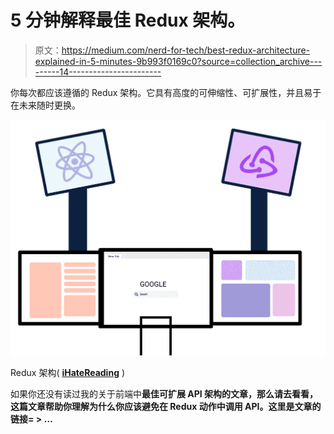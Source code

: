 # 5 分钟解释最佳 Redux 架构。

> 原文：<https://medium.com/nerd-for-tech/best-redux-architecture-explained-in-5-minutes-9b993f0169c0?source=collection_archive---------14----------------------->

你每次都应该遵循的 Redux 架构。它具有高度的可伸缩性、可扩展性，并且易于在未来随时更换。

![](img/6f505b4e7d57e09643d4573f72cbc23d.png)

Redux 架构( [**iHateReading**](http://ihatereading.in/creativity) )

如果你还没有读过我的关于前端中**最佳可扩展 API 架构的文章，那么请去看看，这篇文章帮助你理解为什么你应该避免在 Redux 动作中调用 API。这里是文章的链接= > …**